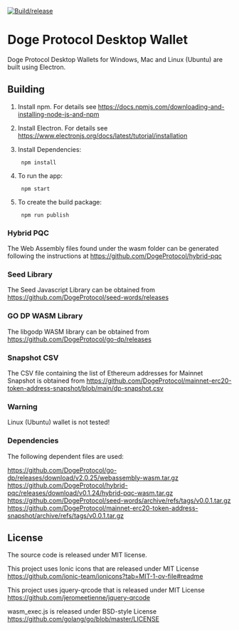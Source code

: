 [![Build/release](https://github.com/DogeProtocol/desktop-wallet/actions/workflows/electron-forge-publish.yml/badge.svg)](https://github.com/DogeProtocol/desktop-wallet/actions/workflows/electron-forge-publish.yml)

# Doge Protocol Desktop Wallet
Doge Protocol Desktop Wallets for Windows, Mac and Linux (Ubuntu) are built using Electron. 

## Building

1) Install npm. For details see https://docs.npmjs.com/downloading-and-installing-node-js-and-npm
2) Install Electron. For details see https://www.electronjs.org/docs/latest/tutorial/installation
3) Install Dependencies:

		npm install

3) To run the app:

		npm start

4) To create the build package:

		npm run publish

### Hybrid PQC
The Web Assembly files found under the wasm folder can be generated following the instructions at https://github.com/DogeProtocol/hybrid-pqc

### Seed Library
The Seed Javascript Library can be obtained from https://github.com/DogeProtocol/seed-words/releases

### GO DP WASM Library
The libgodp WASM library can be obtained from https://github.com/DogeProtocol/go-dp/releases

### Snapshot CSV
The CSV file containing the list of Ethereum addresses for Mainnet Snapshot is obtained from https://github.com/DogeProtocol/mainnet-erc20-token-address-snapshot/blob/main/dp-snapshot.csv

### Warning
Linux (Ubuntu) wallet is not tested!

### Dependencies
The following dependent files are used:

https://github.com/DogeProtocol/go-dp/releases/download/v2.0.25/webassembly-wasm.tar.gz
https://github.com/DogeProtocol/hybrid-pqc/releases/download/v0.1.24/hybrid-pqc-wasm.tar.gz
https://github.com/DogeProtocol/seed-words/archive/refs/tags/v0.0.1.tar.gz
https://github.com/DogeProtocol/mainnet-erc20-token-address-snapshot/archive/refs/tags/v0.0.1.tar.gz

## License
The source code is released under MIT license.

This project uses Ionic icons that are released under MIT License https://github.com/ionic-team/ionicons?tab=MIT-1-ov-file#readme

This project uses jquery-qrcode that is released under MIT License https://github.com/jeromeetienne/jquery-qrcode

wasm_exec.js is released under BSD-style License https://github.com/golang/go/blob/master/LICENSE
